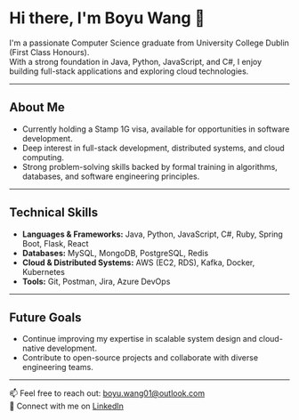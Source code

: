 # Hi there, I'm Boyu Wang 👋

I'm a passionate Computer Science graduate from University College Dublin (First Class Honours).  
With a strong foundation in Java, Python, JavaScript, and C#, I enjoy building full-stack applications and exploring cloud technologies.

---

## About Me
- Currently holding a Stamp 1G visa, available for opportunities in software development.
- Deep interest in full-stack development, distributed systems, and cloud computing.
- Strong problem-solving skills backed by formal training in algorithms, databases, and software engineering principles.

---

## Technical Skills
- **Languages & Frameworks:** Java, Python, JavaScript, C#, Ruby, Spring Boot, Flask, React
- **Databases:** MySQL, MongoDB, PostgreSQL, Redis
- **Cloud & Distributed Systems:** AWS (EC2, RDS), Kafka, Docker, Kubernetes
- **Tools:** Git, Postman, Jira, Azure DevOps

---

## Future Goals
- Continue improving my expertise in scalable system design and cloud-native development.
- Contribute to open-source projects and collaborate with diverse engineering teams.

---

📫 Feel free to reach out: [boyu.wang01@outlook.com](mailto:boyu.wang01@outlook.com)  
🔗 Connect with me on [LinkedIn](https://www.linkedin.com/in/boyu-wang-6a6abc/)  
